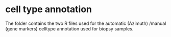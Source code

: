 # cell type annotation
The folder contains the two R files used for the automatic (Azimuth) /manual (gene markers) celltype annotation used for biopsy samples. 